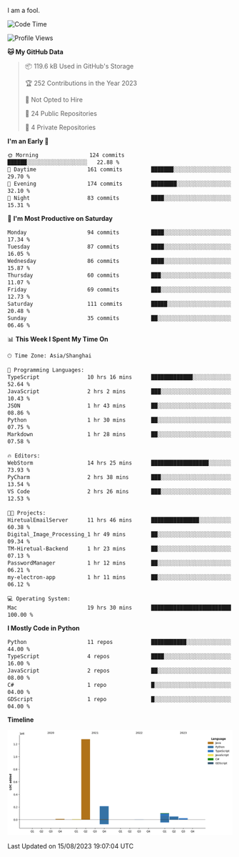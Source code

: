 I am a fool.

<!--START_SECTION:waka-->
![Code Time](http://img.shields.io/badge/Code%20Time-616%20hrs%2035%20mins-blue)

![Profile Views](http://img.shields.io/badge/Profile%20Views-1-blue)

**🐱 My GitHub Data** 

> 📦 119.6 kB Used in GitHub's Storage 
 > 
> 🏆 252 Contributions in the Year 2023
 > 
> 🚫 Not Opted to Hire
 > 
> 📜 24 Public Repositories 
 > 
> 🔑 4 Private Repositories 
 > 
**I'm an Early 🐤** 

```text
🌞 Morning                124 commits         ██████░░░░░░░░░░░░░░░░░░░   22.88 % 
🌆 Daytime                161 commits         ███████░░░░░░░░░░░░░░░░░░   29.70 % 
🌃 Evening                174 commits         ████████░░░░░░░░░░░░░░░░░   32.10 % 
🌙 Night                  83 commits          ████░░░░░░░░░░░░░░░░░░░░░   15.31 % 
```
📅 **I'm Most Productive on Saturday** 

```text
Monday                   94 commits          ████░░░░░░░░░░░░░░░░░░░░░   17.34 % 
Tuesday                  87 commits          ████░░░░░░░░░░░░░░░░░░░░░   16.05 % 
Wednesday                86 commits          ████░░░░░░░░░░░░░░░░░░░░░   15.87 % 
Thursday                 60 commits          ███░░░░░░░░░░░░░░░░░░░░░░   11.07 % 
Friday                   69 commits          ███░░░░░░░░░░░░░░░░░░░░░░   12.73 % 
Saturday                 111 commits         █████░░░░░░░░░░░░░░░░░░░░   20.48 % 
Sunday                   35 commits          ██░░░░░░░░░░░░░░░░░░░░░░░   06.46 % 
```


📊 **This Week I Spent My Time On** 

```text
🕑︎ Time Zone: Asia/Shanghai

💬 Programming Languages: 
TypeScript               10 hrs 16 mins      █████████████░░░░░░░░░░░░   52.64 % 
JavaScript               2 hrs 2 mins        ███░░░░░░░░░░░░░░░░░░░░░░   10.43 % 
JSON                     1 hr 43 mins        ██░░░░░░░░░░░░░░░░░░░░░░░   08.86 % 
Python                   1 hr 30 mins        ██░░░░░░░░░░░░░░░░░░░░░░░   07.75 % 
Markdown                 1 hr 28 mins        ██░░░░░░░░░░░░░░░░░░░░░░░   07.58 % 

🔥 Editors: 
WebStorm                 14 hrs 25 mins      ██████████████████░░░░░░░   73.93 % 
PyCharm                  2 hrs 38 mins       ███░░░░░░░░░░░░░░░░░░░░░░   13.54 % 
VS Code                  2 hrs 26 mins       ███░░░░░░░░░░░░░░░░░░░░░░   12.53 % 

🐱‍💻 Projects: 
HiretualEmailServer      11 hrs 46 mins      ███████████████░░░░░░░░░░   60.38 % 
Digital_Image_Processing_1 hr 49 mins        ██░░░░░░░░░░░░░░░░░░░░░░░   09.34 % 
TM-Hiretual-Backend      1 hr 23 mins        ██░░░░░░░░░░░░░░░░░░░░░░░   07.13 % 
PasswordManager          1 hr 12 mins        ██░░░░░░░░░░░░░░░░░░░░░░░   06.21 % 
my-electron-app          1 hr 11 mins        ██░░░░░░░░░░░░░░░░░░░░░░░   06.12 % 

💻 Operating System: 
Mac                      19 hrs 30 mins      █████████████████████████   100.00 % 
```

**I Mostly Code in Python** 

```text
Python                   11 repos            ███████████░░░░░░░░░░░░░░   44.00 % 
TypeScript               4 repos             ████░░░░░░░░░░░░░░░░░░░░░   16.00 % 
JavaScript               2 repos             ██░░░░░░░░░░░░░░░░░░░░░░░   08.00 % 
C#                       1 repo              █░░░░░░░░░░░░░░░░░░░░░░░░   04.00 % 
GDScript                 1 repo              █░░░░░░░░░░░░░░░░░░░░░░░░   04.00 % 
```



**Timeline**

![Lines of Code chart](https://raw.githubusercontent.com/VeejaLiu/VeejaLiu/master/assets/bar_graph.png)


 Last Updated on 15/08/2023 19:07:04 UTC
<!--END_SECTION:waka-->
